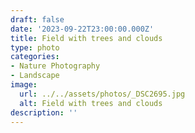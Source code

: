 ```yaml
---
draft: false
date: '2023-09-22T23:00:00.000Z'
title: Field with trees and clouds
type: photo
categories:
- Nature Photography
- Landscape
image:
  url: ../../assets/photos/_DSC2695.jpg
  alt: Field with trees and clouds
description: ''
---
```

